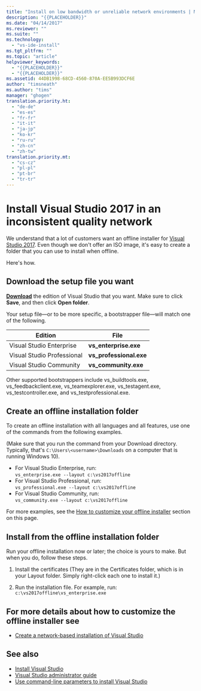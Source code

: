 ```yaml
---
title: "Install on low bandwidth or unreliable network environments | Microsoft Docs"
description: "{{PLACEHOLDER}}"
ms.date: "04/14/2017"
ms.reviewer: ""
ms.suite: ""
ms.technology:
  - "vs-ide-install"
ms.tgt_pltfrm: ""
ms.topic: "article"
helpviewer_keywords:
  - "{{PLACEHOLDER}}"
  - "{{PLACEHOLDER}}"
ms.assetid: 44DB1998-68CD-4560-870A-EE5B993DCF6E
author: "timsneath"
ms.author: "tims"
manager: "ghogen"
translation.priority.ht:
  - "de-de"
  - "es-es"
  - "fr-fr"
  - "it-it"
  - "ja-jp"
  - "ko-kr"
  - "ru-ru"
  - "zh-cn"
  - "zh-tw"
translation.priority.mt:
  - "cs-cz"
  - "pl-pl"
  - "pt-br"
  - "tr-tr"
---
```


# Install Visual Studio 2017 in an inconsistent quality network
We understand that a lot of customers want an offline installer for [Visual Studio 2017](https://go.microsoft.com/fwlink/?linkid=844067). Even though we don't offer an ISO image, it's easy to create a folder that you can use to install when offline.

Here's how.

## Download the setup file you want
**[Download](https://www.visualstudio.com/downloads?utm_source=mscom&utm_campaign=msdocs)** the edition of Visual Studio that you want. Make sure to click **Save**, and then click **Open folder**.

Your setup file&mdash;or to be more specific, a bootstrapper file&mdash;will match one of the following.

|Edition | File|  
|-------------|-----------------------|  
|Visual Studio Enterprise |**vs_enterprise.exe**|  
|Visual Studio Professional |**vs_professional.exe**|  
|Visual Studio Community |**vs_community.exe**|

Other supported bootstrappers include vs_buildtools.exe, vs_feedbackclient.exe, vs_teamexplorer.exe, vs_testagent.exe, vs_testcontroller.exe, and vs_testprofessional.exe.

## Create an offline installation folder
To create an offline installation with all languages and all features, use one of the commands from the following examples.

(Make sure that you run the command from your Download directory. Typically, that's `C:\Users\<username>\Downloads` on a computer that is running Windows 10).

- For Visual Studio Enterprise, run: <br>  ```vs_enterprise.exe --layout c:\vs2017offline```
- For Visual Studio Professional, run: <br> ```vs_professional.exe --layout c:\vs2017offline```
- For Visual Studio Community, run: <br> ```vs_community.exe --layout c:\vs2017offline```

For more examples, see the [How to customize your offline installer](#how-to-customize-your-offline-installer) section on this page.

## Install from the offline installation folder
Run your offline installation now or later; the choice is yours to make. But when you do, follow these steps.

  1. Install the certificates (They are in the Certificates folder, which is in your Layout folder. Simply right-click each one to install it.)

  2. Run the installation file. For example, run: <br> ```c:\vs2017offline\vs_enterprise.exe```


## For more details about how to customize the offline installer see
* [Create a network-based installation of Visual Studio](create-a-network-installation-of-visual-studio.md)

## See also
* [Install Visual Studio](install-visual-studio.md)
* [Visual Studio administrator guide](visual-studio-administrator-guide.md)
* [Use command-line parameters to install Visual Studio](use-command-line-parameters-to-install-visual-studio.md)

